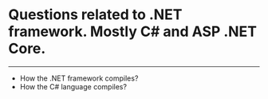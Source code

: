 # Questions related to .NET framework. Mostly C# and ASP .NET Core.
---

- How the .NET framework compiles?
- How the C# language compiles?
